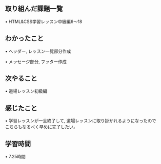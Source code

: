 ## 取り組んだ課題一覧
• HTML&CSS学習レッスン中級編6〜18

## わかったこと
• ヘッダー, レッスン一覧部分作成

• メッセージ部分, フッター作成

## 次やること
• 道場レッスン初級編

## 感じたこと
• 学習レッスンが一旦終了して, 道場レッスンに取り掛かれるようになったのでこちらもなるべく早めに完了したい。

## 学習時間
• 7.25時間